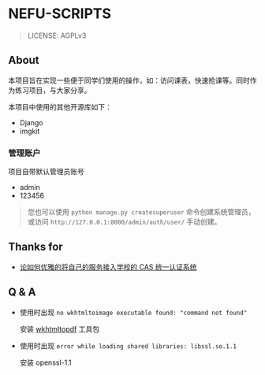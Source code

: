 # NEFU-SCRIPTS

> LICENSE: AGPLv3

## About

本项目旨在实现一些便于同学们使用的操作，如：访问课表，快速抢课等。同时作为练习项目，与大家分享。

本项目中使用的其他开源库如下：

- Django
- imgkit

### 管理账户

项目自带默认管理员账号

- admin
- 123456

> 您也可以使用 `python manage.py createsuperuser` 命令创建系统管理员，或访问 `http://127.0.0.1:8000/admin/auth/user/` 手动创建。

## Thanks for

- [论如何优雅的将自己的服务接入学校的 CAS 统一认证系统](https://cloud.tencent.com/developer/article/2141155)

## Q & A

- 使用时出现 `no wkhtmltoimage executable found: "command not found"`

    安装 [wkhtmltopdf](https://wkhtmltopdf.org/downloads.html) 工具包

- 使用时出现 `error while loading shared libraries: libssl.so.1.1`

    安装 openssl-1.1
